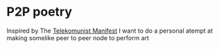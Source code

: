 # P2P poetry


Inspired by The [Telekomunist Manifest](https://media.telekommunisten.net/manifesto.pdf) I want to do a personal atempt at making somelike peer to peer node to perform art
